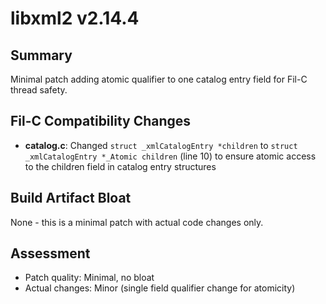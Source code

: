 # libxml2 v2.14.4

## Summary
Minimal patch adding atomic qualifier to one catalog entry field for Fil-C thread safety.

## Fil-C Compatibility Changes
- **catalog.c**: Changed `struct _xmlCatalogEntry *children` to `struct _xmlCatalogEntry *_Atomic children` (line 10) to ensure atomic access to the children field in catalog entry structures

## Build Artifact Bloat
None - this is a minimal patch with actual code changes only.

## Assessment
- Patch quality: Minimal, no bloat
- Actual changes: Minor (single field qualifier change for atomicity)
